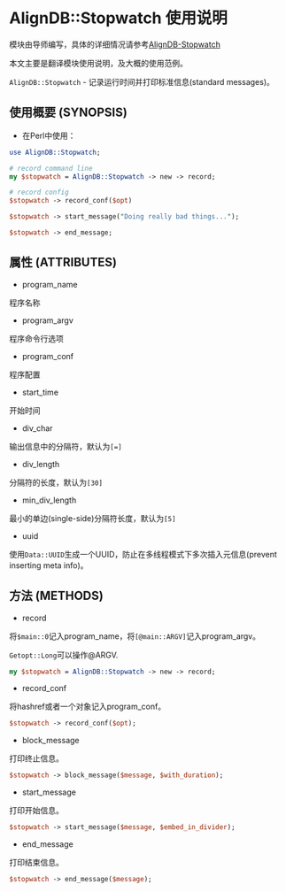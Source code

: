 # AlignDB::Stopwatch 使用说明

模块由导师编写，具体的详细情况请参考[AlignDB-Stopwatch](https://github.com/wang-q/AlignDB-Stopwatch)

本文主要是翻译模块使用说明，及大概的使用范例。

`AlignDB::Stopwatch` - 记录运行时间并打印标准信息(standard messages)。

## 使用概要 (SYNOPSIS)

- 在Perl中使用：

```perl
use AlignDB::Stopwatch;

# record command line
my $stopwatch = AlignDB::Stopwatch -> new -> record;

# record config
$stopwatch -> record_conf($opt)

$stopwatch -> start_message("Doing really bad things...");

$stopwatch -> end_message;
```

## 属性 (ATTRIBUTES)

- program_name

程序名称

- program_argv

程序命令行选项

- program_conf

程序配置

- start_time

开始时间

- div_char

输出信息中的分隔符，默认为`[=]`

- div_length

分隔符的长度，默认为`[30]`

- min_div_length

最小的单边(single-side)分隔符长度，默认为`[5]`

- uuid

使用`Data::UUID`生成一个UUID，防止在多线程模式下多次插入元信息(prevent inserting meta info)。

## 方法 (METHODS)

- record

将`$main::0`记入program_name，将`[@main::ARGV]`记入program_argv。

`Getopt::Long`可以操作@ARGV.

```perl
my $stopwatch = AlignDB::Stopwatch -> new -> record;
```

- record_conf

将hashref或者一个对象记入program_conf。

```perl
$stopwatch -> record_conf($opt);
```

- block_message

打印终止信息。

```perl
$stopwatch -> block_message($message, $with_duration);
```

- start_message

打印开始信息。

```perl
$stopwatch -> start_message($message, $embed_in_divider);
```

- end_message

打印结束信息。

```perl
$stopwatch -> end_message($message);
```
